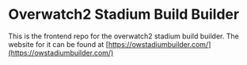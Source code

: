 # Overwatch2 Stadium Build Builder

This is the frontend repo for the overwatch2 stadium build builder. The website for it can be found at [https://owstadiumbuilder.com/](https://owstadiumbuilder.com/)